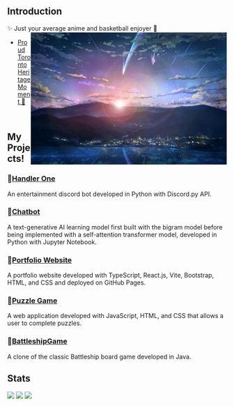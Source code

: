 ## Introduction
✨ Just your average anime and basketball enjoyer 🏀
<img src='yourNameTown.jpg' align='right' width='450'>
<br/>
- [Proud Toronto Heritage Moment 🦖](https://youtu.be/75iExVNvrWw)
<br>

## My Projects!
### 💠[Handler One](https://github.com/3r1cZ/Handler-One)
An entertainment discord bot developed in Python with Discord.py API.
### 💠[Chatbot](https://github.com/3r1cZ/Chatbot)
A text-generative AI learning model first built with the bigram model before being implemented with a self-attention transformer model, developed in Python with Jupyter Notebook.
### 💠[Portfolio Website](https://github.com/3r1cZ/3r1cZ.github.io)
A portfolio website developed with TypeScript, React.js, Vite, Bootstrap, HTML, and CSS and deployed on GitHub Pages.
### 💠[Puzzle Game](https://github.com/3r1cZ/Puzzle-Game)
A web application developed with JavaScript, HTML, and CSS that allows a user to complete puzzles.
### 💠[BattleshipGame](https://github.com/3r1cZ/BattleshipGame)
A clone of the classic Battleship board game developed in Java.

## Stats
<p>
  <img align="top" src="https://github-readme-stats.vercel.app/api?username=3r1cZ&theme=radical" width="36%">
<img align="top" src="https://github-readme-stats.vercel.app/api/top-langs/?username=3r1cZ&theme=radical&langs_count=5" width="27%">
<img align="top" src="https://github-readme-streak-stats.herokuapp.com/?user=3r1cZ&theme=radical" width="36%">
</p>
